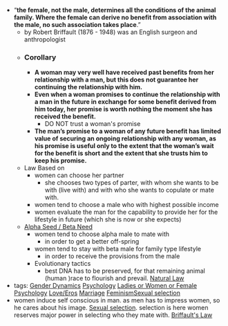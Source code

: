 - “__the female, not the male, determines all the conditions of the animal family. Where the female can derive no benefit from association with the male, no such association takes place__.”
    - by Robert Briffault (1876 - 1948) was an English surgeon and anthropologist
    - ### Corollary 
        - **A woman may very well have received past benefits from her relationship with a man, but this does not guarantee her continuing the relationship with him.**
        - **Even when a woman promises to continue the relationship with a man in the future in exchange for some benefit derived from him today, her promise is worth nothing the moment she has received the benefit.**
            - DO NOT trust a woman's promise
        - **The man’s promise to a woman of any future benefit has limited value of securing an ongoing relationship with any woman, as his promise is useful only to the extent that the woman’s wait for the benefit is short and the extent that she trusts him to keep his promise.**
    - Law Based on
        - women can choose her partner
            - she chooses two types of parter, with whom she wants to be with (live with) and with who she wants to copulate or mate with.
        - women tend to choose a male who with highest possible income
        - women evaluate the man for the capability to provide her for the lifestyle in future (which she is now or she expects)
    - [Alpha Seed / Beta Need]()
        - women tend to choose alpha male to mate with
            - in order to get a better off-spring
        - women tend to stay with beta male for family type lifestyle
            - in order to receive the provisions from the male 
        - Evolutionary tactics
            - best DNA has to be preserved, for that remaining animal (human )race to flourish and prevail. [Natural Law]()
- tags: [Gender Dynamics]() [Psychology]() [Ladies or Women or Female Psychology]() [Love/Eros]() [Marriage]() [Feminism]()[Sexual selection]()
- women induce self conscious in man. as men has to impress women, so he cares about his image. [Sexual selection](). selection is here women reserves major power in selecting who they mate with. [Briffault's Law]() 
